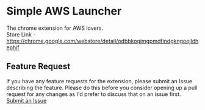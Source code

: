 # Simple AWS Launcher
The chrome extension for AWS lovers.  
Store Link - https://chrome.google.com/webstore/detail/odbbkogjmgpmdfindgkngoojldhephif

## Feature Request
If you have any feature requests for the extension, please submit an Issue describing the feature. Please do this before you consider opening up a pull request for any changes as I'd prefer to discuss that on an issue first.  
[Submit an Issue](https://github.com/kota-imai/awslauncher-chromeex/issues/new)